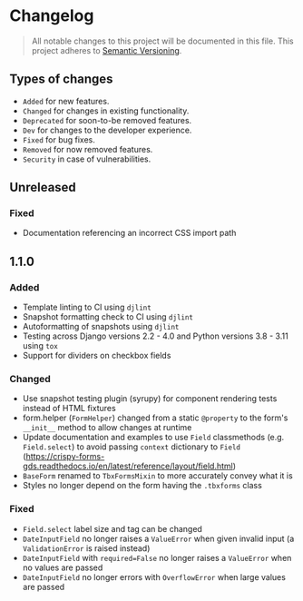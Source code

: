 # Changelog

> All notable changes to this project will be documented in this file. This project adheres to [Semantic Versioning](https://semver.org/spec/v2.0.0.html).

## Types of changes

-   `Added` for new features.
-   `Changed` for changes in existing functionality.
-   `Deprecated` for soon-to-be removed features.
-   `Dev` for changes to the developer experience.
-   `Fixed` for bug fixes.
-   `Removed` for now removed features.
-   `Security` in case of vulnerabilities.

## Unreleased

### Fixed

-   Documentation referencing an incorrect CSS import path

## 1.1.0

### Added

-   Template linting to CI using `djlint`
-   Snapshot formatting check to CI using `djlint`
-   Autoformatting of snapshots using `djlint`
-   Testing across Django versions 2.2 - 4.0 and Python versions 3.8 - 3.11 using `tox`
-   Support for dividers on checkbox fields

### Changed

-   Use snapshot testing plugin (syrupy) for component rendering tests instead of HTML fixtures
-   form.helper (`FormHelper`) changed from a static `@property` to the form's `__init__` method to allow changes at runtime
-   Update documentation and examples to use `Field` classmethods (e.g. `Field.select`) to avoid passing `context` dictionary to `Field` (https://crispy-forms-gds.readthedocs.io/en/latest/reference/layout/field.html)
-   `BaseForm` renamed to `TbxFormsMixin` to more accurately convey what it is
-   Styles no longer depend on the form having the `.tbxforms` class

### Fixed

-   `Field.select` label size and tag can be changed
-   `DateInputField` no longer raises a `ValueError` when given invalid input (a `ValidationError` is raised instead)
-   `DateInputField` with `required=False` no longer raises a `ValueError` when no values are passed
-   `DateInputField` no longer errors with `OverflowError` when large values are passed
